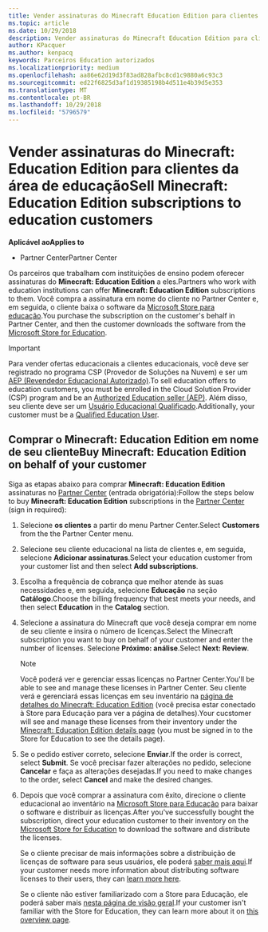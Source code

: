 ```yaml
---
title: Vender assinaturas do Minecraft Education Edition para clientes da área de educação
ms.topic: article
ms.date: 10/29/2018
description: Vender assinaturas do Minecraft Education Edition para clientes da área de educação qualificados.
author: KPacquer
ms.author: kenpacq
keywords: Parceiros Education autorizados
ms.localizationpriority: medium
ms.openlocfilehash: aa86e62d19d3f83ad828afbc8cd1c9880a6c93c3
ms.sourcegitcommit: ed22f6825d3af1d19385198b4d511e4b39d5e353
ms.translationtype: MT
ms.contentlocale: pt-BR
ms.lasthandoff: 10/29/2018
ms.locfileid: "5796579"
---
```

# <a name="sell-minecraft-education-edition-subscriptions-to-education-customers"></a><span data-ttu-id="e1d07-104">Vender assinaturas do Minecraft: Education Edition para clientes da área de educação</span><span class="sxs-lookup"><span data-stu-id="e1d07-104">Sell Minecraft: Education Edition subscriptions to education customers</span></span>

**<span data-ttu-id="e1d07-105">Aplicável ao</span><span class="sxs-lookup"><span data-stu-id="e1d07-105">Applies to</span></span>**

-  <span data-ttu-id="e1d07-106">Partner Center</span><span class="sxs-lookup"><span data-stu-id="e1d07-106">Partner Center</span></span>

<span data-ttu-id="e1d07-107">Os parceiros que trabalham com instituições de ensino podem oferecer assinaturas do **Minecraft: Education Edition** a eles.</span><span class="sxs-lookup"><span data-stu-id="e1d07-107">Partners who work with education institutions can offer **Minecraft: Education Edition** subscriptions to them.</span></span> <span data-ttu-id="e1d07-108">Você compra a assinatura em nome do cliente no Partner Center e, em seguida, o cliente baixa o software da [Microsoft Store para educação](https://educationstore.microsoft.com).</span><span class="sxs-lookup"><span data-stu-id="e1d07-108">You purchase the subscription on the customer's behalf in Partner Center, and then the customer downloads the software from the [Microsoft Store for Education](https://educationstore.microsoft.com).</span></span> 

>[!IMPORTANT]
><span data-ttu-id="e1d07-109">Para vender ofertas educacionais a clientes educacionais, você deve ser registrado no programa CSP (Provedor de Soluções na Nuvem) e ser um [AEP (Revendedor Educacional Autorizado)](https://www.mepn.com).</span><span class="sxs-lookup"><span data-stu-id="e1d07-109">To sell education offers to education customers, you must be enrolled in the Cloud Solution Provider (CSP) program and be an [Authorized Education seller (AEP)](https://www.mepn.com).</span></span> <span data-ttu-id="e1d07-110">Além disso, seu cliente deve ser um [Usuário Educacional Qualificado](http://www.microsoftvolumelicensing.com/DocumentSearch.aspx?Mode=3&DocumentTypeId=7).</span><span class="sxs-lookup"><span data-stu-id="e1d07-110">Additionally, your customer must be a [Qualified Education User](http://www.microsoftvolumelicensing.com/DocumentSearch.aspx?Mode=3&DocumentTypeId=7).</span></span>  

 
## <a name="buy-minecraft-education-edition-on-behalf-of-your-customer"></a><span data-ttu-id="e1d07-111">Comprar o **Minecraft: Education Edition** em nome de seu cliente</span><span class="sxs-lookup"><span data-stu-id="e1d07-111">Buy **Minecraft: Education Edition** on behalf of your customer</span></span>

<span data-ttu-id="e1d07-112">Siga as etapas abaixo para comprar **Minecraft: Education Edition** assinaturas no [Partner Center](https://partnercenter.microsoft.com/pcv/dashboard/overview
) (entrada obrigatória):</span><span class="sxs-lookup"><span data-stu-id="e1d07-112">Follow the steps below to buy **Minecraft: Education Edition** subscriptions in the [Partner Center](https://partnercenter.microsoft.com/pcv/dashboard/overview
) (sign in required):</span></span>

  1.  <span data-ttu-id="e1d07-113">Selecione **os clientes** a partir do menu Partner Center.</span><span class="sxs-lookup"><span data-stu-id="e1d07-113">Select **Customers** from the the Partner Center menu.</span></span>
  
  2.  <span data-ttu-id="e1d07-114">Selecione seu cliente educacional na lista de clientes e, em seguida, selecione **Adicionar assinaturas**.</span><span class="sxs-lookup"><span data-stu-id="e1d07-114">Select your education customer from your customer list and then select **Add subscriptions**.</span></span>
  
  3.  <span data-ttu-id="e1d07-115">Escolha a frequência de cobrança que melhor atende às suas necessidades e, em seguida, selecione **Educação** na seção **Catálogo**.</span><span class="sxs-lookup"><span data-stu-id="e1d07-115">Choose the billing frequency that best meets your needs, and then select **Education** in the **Catalog** section.</span></span>

  4.  <span data-ttu-id="e1d07-116">Selecione a assinatura do Minecraft que você deseja comprar em nome de seu cliente e insira o número de licenças.</span><span class="sxs-lookup"><span data-stu-id="e1d07-116">Select the Minecraft subscription you want to buy on behalf of your customer and enter the number of licenses.</span></span> <span data-ttu-id="e1d07-117">Selecione **Próximo: análise**.</span><span class="sxs-lookup"><span data-stu-id="e1d07-117">Select **Next: Review**.</span></span>

      >[!NOTE]
      ><span data-ttu-id="e1d07-118">Você poderá ver e gerenciar essas licenças no Partner Center.</span><span class="sxs-lookup"><span data-stu-id="e1d07-118">You'll be able to see and manage these licenses in Partner Center.</span></span> <span data-ttu-id="e1d07-119">Seu cliente verá e gerenciará essas licenças em seu inventário na [página de detalhes do Minecraft: Education Edition](https://educationstore.microsoft.com/en-us/store/details/minecraft-education-edition/9nblggh4r2r6) (você precisa estar conectado à Store para Educação para ver a página de detalhes).</span><span class="sxs-lookup"><span data-stu-id="e1d07-119">Your cucstomer will see and manage these licenses from their inventory under the [Minecraft: Education Edition details page](https://educationstore.microsoft.com/en-us/store/details/minecraft-education-edition/9nblggh4r2r6) (you must be signed in to the Store for Education to see the details page).</span></span> 

  5.  <span data-ttu-id="e1d07-120">Se o pedido estiver correto, selecione **Enviar**.</span><span class="sxs-lookup"><span data-stu-id="e1d07-120">If the order is correct, select **Submit**.</span></span> <span data-ttu-id="e1d07-121">Se você precisar fazer alterações no pedido, selecione **Cancelar** e faça as alterações desejadas.</span><span class="sxs-lookup"><span data-stu-id="e1d07-121">If you need to make changes to the order, select **Cancel** and make the desired changes.</span></span>   

  6.  <span data-ttu-id="e1d07-122">Depois que você comprar a assinatura com êxito, direcione o cliente educacional ao inventário na [Microsoft Store para Educação](https://educationstore.microsoft.com) para baixar o software e distribuir as licenças.</span><span class="sxs-lookup"><span data-stu-id="e1d07-122">After you've successfully bought the subscription, direct your education customer to their inventory on the [Microsoft Store for Education](https://educationstore.microsoft.com) to download the software and distribute the licenses.</span></span>

      <span data-ttu-id="e1d07-123">Se o cliente precisar de mais informações sobre a distribuição de licenças de software para seus usuários, ele poderá [saber mais aqui](https://docs.microsoft.com/education/windows/school-get-minecraft#distribute-minecraft).</span><span class="sxs-lookup"><span data-stu-id="e1d07-123">If your customer needs more information about distributing software licenses to their users, they can [learn more here](https://docs.microsoft.com/education/windows/school-get-minecraft#distribute-minecraft).</span></span>  
  
      <span data-ttu-id="e1d07-124">Se o cliente não estiver familiarizado com a Store para Educação, ele poderá saber mais [nesta página de visão geral](https://docs.microsoft.com/microsoft-store/windows-store-for-business-overview).</span><span class="sxs-lookup"><span data-stu-id="e1d07-124">If your customer isn't familiar with the Store for Education, they can learn more about it on [this overview page](https://docs.microsoft.com/microsoft-store/windows-store-for-business-overview).</span></span>  

      

